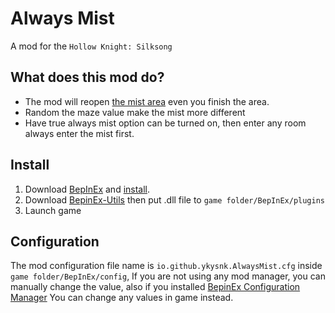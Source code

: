 # Always Mist

A mod for the `Hollow Knight: Silksong`

## What does this mod do?
* The mod will reopen [the mist area](https://hollowknightsilksong.wiki.fextralife.com/The+Mist) even you finish the area.
* Random the maze value make the mist more different
* Have true always mist option can be turned on, then enter any room always enter the mist first.

## Install
1. Download [BepInEx](https://github.com/BepInEx/BepInEx) and [install](https://docs.bepinex.dev/articles/user_guide/installation/index.html).
2. Download [BepinEx-Utils](https://github.com/T2PeNBiX99wcoxKv3A4g/BepinEx-Utils/releases/latest) then put .dll file to `game folder/BepInEx/plugins`
3. Launch game

## Configuration
The mod configuration file name is `io.github.ykysnk.AlwaysMist.cfg` inside `game folder/BepInEx/config`,
If you are not using any mod manager, you can manually change the value, also if you installed [BepinEx Configuration Manager](github.com/BepInEx/BepInEx.ConfigurationManager)
You can change any values in game instead.